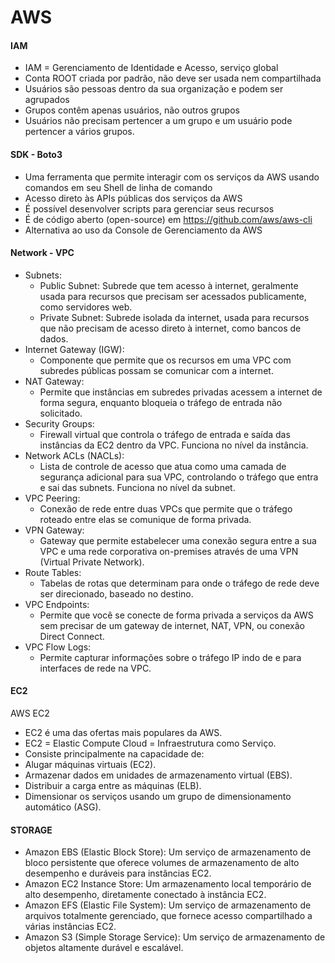 # AWS

#### IAM 

- IAM = Gerenciamento de Identidade e Acesso, serviço global
- Conta ROOT criada por padrão, não deve ser usada nem compartilhada
- Usuários são pessoas dentro da sua organização e podem ser agrupados
- Grupos contêm apenas usuários, não outros grupos
- Usuários não precisam pertencer a um grupo e um usuário pode pertencer a vários grupos.

#### SDK - Boto3

- Uma ferramenta que permite interagir com os serviços da AWS usando comandos em seu Shell de linha de comando
- Acesso direto às APIs públicas dos serviços da AWS
- É possível desenvolver scripts para gerenciar seus recursos
- É de código aberto (open-source) em https://github.com/aws/aws-cli
- Alternativa ao uso da Console de Gerenciamento da AWS

#### Network - VPC

- Subnets:
    - Public Subnet: Subrede que tem acesso à internet, geralmente usada para recursos que precisam ser acessados publicamente, como servidores web.
    - Private Subnet: Subrede isolada da internet, usada para recursos que não precisam de acesso direto à internet, como bancos de dados.
- Internet Gateway (IGW):
    - Componente que permite que os recursos em uma VPC com subredes públicas possam se comunicar com a internet.
- NAT Gateway:
    - Permite que instâncias em subredes privadas acessem a internet de forma segura, enquanto bloqueia o tráfego de entrada não solicitado.
- Security Groups:
    - Firewall virtual que controla o tráfego de entrada e saída das instâncias da EC2 dentro da VPC. Funciona no nível da instância.
- Network ACLs (NACLs):
    - Lista de controle de acesso que atua como uma camada de segurança adicional para sua VPC, controlando o tráfego que entra e sai das subnets. Funciona no nível da subnet.
- VPC Peering:
    - Conexão de rede entre duas VPCs que permite que o tráfego roteado entre elas se comunique de forma privada.
- VPN Gateway:
    - Gateway que permite estabelecer uma conexão segura entre a sua VPC e uma rede corporativa on-premises através de uma VPN (Virtual Private Network).
- Route Tables:
    - Tabelas de rotas que determinam para onde o tráfego de rede deve ser direcionado, baseado no destino.
- VPC Endpoints:
    - Permite que você se conecte de forma privada a serviços da AWS sem precisar de um gateway de internet, NAT, VPN, ou conexão Direct Connect.
- VPC Flow Logs:
    - Permite capturar informações sobre o tráfego IP indo de e para interfaces de rede na VPC.

#### EC2

AWS EC2

- EC2 é uma das ofertas mais populares da AWS.
- EC2 = Elastic Compute Cloud = Infraestrutura como Serviço.
- Consiste principalmente na capacidade de:
- Alugar máquinas virtuais (EC2).
- Armazenar dados em unidades de armazenamento virtual (EBS).
- Distribuir a carga entre as máquinas (ELB).
- Dimensionar os serviços usando um grupo de dimensionamento automático (ASG).

#### STORAGE

- Amazon EBS (Elastic Block Store): Um serviço de armazenamento de bloco persistente que oferece volumes de armazenamento de alto desempenho e duráveis para instâncias EC2.
- Amazon EC2 Instance Store: Um armazenamento local temporário de alto desempenho, diretamente conectado à instância EC2.
- Amazon EFS (Elastic File System): Um serviço de armazenamento de arquivos totalmente gerenciado, que fornece acesso compartilhado a várias instâncias EC2.
- Amazon S3 (Simple Storage Service): Um serviço de armazenamento de objetos altamente durável e escalável.
